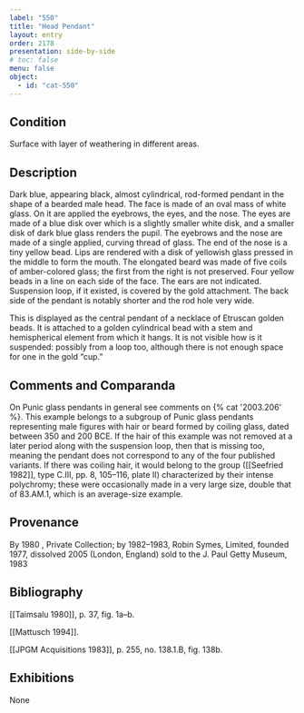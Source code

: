 ```yaml
---
label: "550"
title: "Head Pendant"
layout: entry
order: 2178
presentation: side-by-side
# toc: false
menu: false
object:
  - id: "cat-550"
---
```


## Condition

Surface with layer of weathering in different areas.

## Description

Dark blue, appearing black, almost cylindrical, rod-formed pendant in the shape of a bearded male head. The face is made of an oval mass of white glass. On it are applied the eyebrows, the eyes, and the nose. The eyes are made of a blue disk over which is a slightly smaller white disk, and a smaller disk of dark blue glass renders the pupil. The eyebrows and the nose are made of a single applied, curving thread of glass. The end of the nose is a tiny yellow bead. Lips are rendered with a disk of yellowish glass pressed in the middle to form the mouth. The elongated beard was made of five coils of amber-colored glass; the first from the right is not preserved. Four yellow beads in a line on each side of the face. The ears are not indicated. Suspension loop, if it existed, is covered by the gold attachment. The back side of the pendant is notably shorter and the rod hole very wide.

This is displayed as the central pendant of a necklace of Etruscan golden beads. It is attached to a golden cylindrical bead with a stem and hemispherical element from which it hangs. It is not visible how is it suspended: possibly from a loop too, although there is not enough space for one in the gold “cup.”

## Comments and Comparanda

On Punic glass pendants in general see comments on {% cat '2003.206' %}. This example belongs to a subgroup of Punic glass pendants representing male figures with hair or beard formed by coiling glass, dated between 350 and 200 BCE. If the hair of this example was not removed at a later period along with the suspension loop, then that is missing too, meaning the pendant does not correspond to any of the four published variants. If there was coiling hair, it would belong to the group ([[Seefried 1982]], type C.III, pp. 8, 105–116, plate II) characterized by their intense polychromy; these were occasionally made in a very large size, double that of 83.AM.1, which is an average-size example.

## Provenance

By 1980 , Private Collection; by 1982–1983, Robin Symes, Limited, founded 1977, dissolved 2005 (London, England) sold to the J. Paul Getty Museum, 1983

## Bibliography

[[Taimsalu 1980]], p. 37, fig. 1a–b.

[[Mattusch 1994]].

[[JPGM Acquisitions 1983]], p. 255, no. 138.1.B, fig. 138b.

## Exhibitions

None